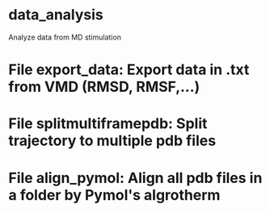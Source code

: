 # data_analysis
Analyze data from MD stimulation 
# File export_data: Export data in .txt from VMD (RMSD, RMSF,...)
# File splitmultiframepdb: Split trajectory to multiple pdb files
# File align_pymol: Align all pdb files in a folder by Pymol's algrotherm
